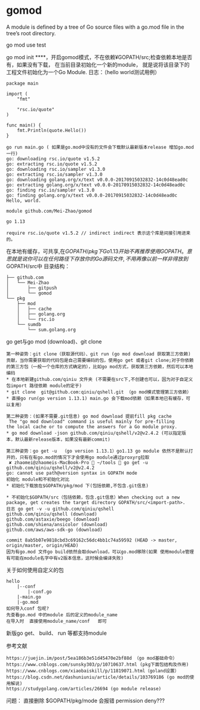 # gomod
A module is defined by a tree of Go source files with a go.mod file in the tree’s root directory.

go mod use test

go mod init ****，开启gomod模式，不在依赖¥GOPATH/src;检查依赖本地是否有，如果没有下载，
在当前目录初始化一个新的module， 就是说将该目录下的工程文件初始化为一个Go Module.
日志：（hello world测试用例）
```
package main

import (
	"fmt"

	"rsc.io/quote"
)

func main() {
	fmt.Println(quote.Hello())
}
```
```
go run main.go ( 如果是go.mod中没有的文件会下载默认最新版本release 增加go.mod一行)
go: downloading rsc.io/quote v1.5.2
go: extracting rsc.io/quote v1.5.2
go: downloading rsc.io/sampler v1.3.0
go: extracting rsc.io/sampler v1.3.0
go: downloading golang.org/x/text v0.0.0-20170915032832-14c0d48ead0c
go: extracting golang.org/x/text v0.0.0-20170915032832-14c0d48ead0c
go: finding rsc.io/sampler v1.3.0
go: finding golang.org/x/text v0.0.0-20170915032832-14c0d48ead0c
Hello, world.
```
```
module github.com/Mei-Zhao/gomod

go 1.13

require rsc.io/quote v1.5.2 // indirect indirect 表示这个库是间接引用进来的。
```
在本地有缓存，可共享,在$GOPATH/pkg下
Go1.13开始不再推荐使用GOPATH。意思就是说你可以在任何路径下存放你的Go源码文件, 不用再像以前一样非得放到$GOPATH/src中
目录结构：
```
├── github.com
│   └── Mei-Zhao
│       ├── gitpush
│       └── gomod
└── pkg
    ├── mod
    │   ├── cache
    │   ├── golang.org
    │   └── rsc.io
    └── sumdb
        └── sum.golang.org
```

go get与go mod (download)、git clone 
```
第一种姿势：git clone（获取源代码）、git run (go mod download 获取第三方依赖)
贡献，当你需要获取的代码包是自己需要编码的包，使用go get 或者git clone;对于你依赖的第三方包（一般一个仓库的方式确定的），比如go mod方式，获取第三方依赖，然后可以本地编码
* 在本地新建github.com/qiniu 文件夹 (不需要在src下,不创建也可以，因为对于自定义包import 路径依赖 module的定于)
* git clone  git@github.com:qiniu/qshell.git （go mod模式管理第三方依赖）
* 直接go run(go version 1.13.1) main.go 会下载mod依赖（如果本地已有缓存，可以复用）

第二种姿势：(如果不需要.git信息) go mod download 提前fill pkg cache
 The "go mod download" command is useful mainly for pre-filling
the local cache or to compute the answers for a Go module proxy.
* go mod download -json github.com/qiniu/qshell/v2@v2.4.2 (可以指定版本，默认最新release版本，如果没有最新commit)

第三种姿势：go get -u  （go version 1.13.1）go1.13 go module 依然不是默认打开的，只有在有go.mod的情况下才会使用go module通过proxyrg拉取
 ✘ zhaomei@zhaomeis-MacBook-Pro  ~/tools  go get -u github.com/qiniu/qshell/v2@v2.4.2
go: cannot use path@version syntax in GOPATH mode
初始化 module和不初始化对比
* 初始化下载放在$GOPATH/pkg/mod 下(包括依赖,不包含.git信息)

* 不初始化$GOPATH/src（包括依赖，包含.git信息）When checking out a new package, get creates the target directory GOPATH/src/<import-path>.
日志 go get -v -u github.com/qiniu/qshell
github.com/qiniu/qshell (download)
github.com/astaxie/beego (download)
github.com/shiena/ansicolor (download)
github.com/aws/aws-sdk-go (download)

commit 8ab5b07e9818cbd3c69162c56dc4bb1c74a59592 (HEAD -> master, origin/master, origin/HEAD)
因为有go.mod 文件go build依然会取download，可以go.mod移除(如果 使用module管理有可能在module名字中有v2版本信息，这时候会编译失败)

```
关于如何使用自定义的包
```、
hello
    |--conf
        |-conf.go
    |-main.go
    |-go.mod
如何导入conf 包呢?
先查看go.mod 中的module 后的定义的module_name
在导入时  直接使用module_name/conf   即可
```

新版go get、 build、 run 等都支持module


参考文献
```
https://juejin.im/post/5ea186b3e51d45470e2bf88d （go mod基础命令）
https://www.cnblogs.com/sunsky303/p/10710637.html (pkg下面包结构及作用)
https://www.cnblogs.com/xiaobaiskill/p/11819071.html（goland设置）
https://blog.csdn.net/dashuniuniu/article/details/103769186 (go mod的使用解说)
https://studygolang.com/articles/26694 (go module release)
```

问题：
直接删除 $GOPATH/pkg/mode 会报错 permission deny???

